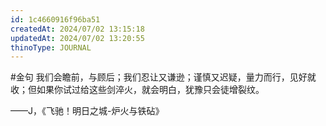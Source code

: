 ```yaml
---
id: 1c4660916f96ba51
createdAt: 2024/07/02 13:15:18
updatedAt: 2024/07/02 13:20:55
thinoType: JOURNAL
---
```

#金句 我们会瞻前，与顾后；我们忍让又谦逊；谨慎又迟疑，量力而行，见好就收；但如果你试过给这些剑淬火，就会明白，犹豫只会徒增裂纹。

——J，《飞驰！明日之城-炉火与铁砧》